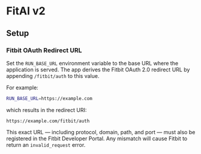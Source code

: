 # FitAI v2

## Setup

### Fitbit OAuth Redirect URL

Set the `RUN_BASE_URL` environment variable to the base URL where the application is served.
The app derives the Fitbit OAuth 2.0 redirect URL by appending `/fitbit/auth` to this value.

For example:

```bash
RUN_BASE_URL=https://example.com
```

which results in the redirect URI:

```
https://example.com/fitbit/auth
```

This exact URL — including protocol, domain, path, and port — must also be registered in the Fitbit Developer Portal. Any mismatch will cause Fitbit to return an `invalid_request` error.

